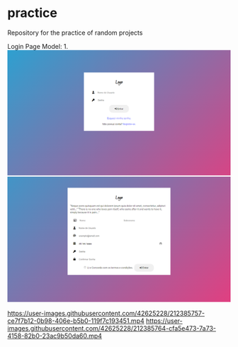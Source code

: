 # practice
Repository for the practice of random projects

<label>Login Page Model: 1.</label>
<img style="width {450px;}" src="Login Crud 1/imgs/login-page.png" alt="Pagina de Login">
<img style="width {450px;}" src= "Login Crud 1/imgs/register-page.png" alt="Pagina de Registro">

https://user-images.githubusercontent.com/42625228/212385757-ce7f7b12-0b98-406e-b5b0-119f7c193451.mp4
https://user-images.githubusercontent.com/42625228/212385764-cfa5e473-7a73-4158-82b0-23ac9b50da60.mp4

